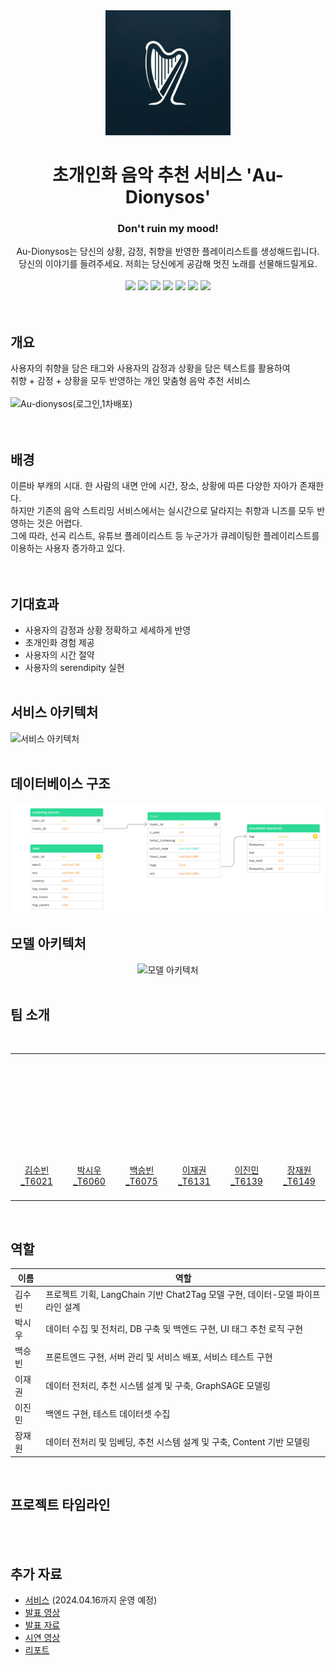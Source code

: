 <div align=center> 
  <img src="frontend/src/components/images/logo.png" alt="로고" width="200">
  <h1> 초개인화 음악 추천 서비스 'Au-Dionysos' </h1>
  <h3> Don't ruin my mood! </h3>
  Au-Dionysos는 당신의 상황, 감정, 취향을 반영한 플레이리스트를 생성해드립니다.<br>
  당신의 이야기를 들려주세요. 저희는 당신에게 공감해 멋진 노래를 선물해드릴게요.  
</div>
<br>
<div align=center> 
 <img src="https://img.shields.io/badge/python-3776AB?style=flat&logo=python&logoColor=white"> 
 <img src="https://img.shields.io/badge/React-61DAFB?style=flat&logo=React&logoColor=black"> 
 <img src="https://img.shields.io/badge/node.js-339933?style=flat&logo=Node.js&logoColor=white">
 <img src="https://img.shields.io/badge/PyTorch-EE4C2C?style=flat&logo=PyTorch&logoColor=white">
 <img src="https://img.shields.io/badge/FastAPI-009688?style=flat&logo=FastAPI&logoColor=white">
 <img src="https://img.shields.io/badge/mongoDB-47A248?style=flat&logo=MongoDB&logoColor=white">
 <img src="https://img.shields.io/badge/Jira-0052CC?style=for-flat&logo=Jira&logoColor=white">
</div>
<br><br>

## 개요
사용자의 취향을 담은 태그와 사용자의 감정과 상황을 담은 텍스트를 활용하여  
취향 + 감정 + 상황을 모두 반영하는 개인 맞춤형 음악 추천 서비스
<br><br>
![Au-dionysos(로그인,1차배포)](https://github.com/boostcampaitech6/level2-3-recsys-finalproject-recsys-03/assets/43164670/f1fdee43-6274-4d03-a2c7-b7373233127e)
<br><br><br>

## 배경
이른바 부캐의 시대. 한 사람의 내면 안에 시간, 장소, 상황에 따른 다양한 자아가 존재한다.  
하지만 기존의 음악 스트리밍 서비스에서는 실시간으로 달라지는 취향과 니즈를 모두 반영하는 것은 어렵다.  
그에 따라, 선곡 리스트, 유튜브 플레이리스트 등 누군가가 큐레이팅한 플레이리스트를 이용하는 사용자 증가하고 있다.  
<br><br>

## 기대효과
- 사용자의 감정과 상황 정확하고 세세하게 반영
- 초개인화 경험 제공
- 사용자의 시간 절약
- 사용자의 serendipity 실현
<br><br>

## 서비스 아키텍처
<img width="794" alt="서비스 아키텍처" src="https://github.com/boostcampaitech6/level2-3-recsys-finalproject-recsys-03/assets/90895797/b1e0b218-53c3-422c-ba03-84245d4a30f3">
<br><br>

## 데이터베이스 구조
<img src="frontend/src/components/images/structure.png" alt="데이터베이스 구조">
<br>

## 모델 아키텍처
<div align=center> 
<img width="500" alt="모델 아키텍처" src="https://github.com/boostcampaitech6/level2-3-recsys-finalproject-recsys-03/assets/90895797/a66e4889-3431-4410-9730-806556ba4f63">
</div>
<br>


## 팀 소개
<br>
<table align="left">
  <tr height="155px">
    <td align="center" width="150px">
      <a href="https://github.com/ksb3966"><img src="https://github.com/ksb3966.png" width="100px;" alt=""/></a>
    </td>
    <td align="center" width="150px">
      <a href="https://github.com/SiwooPark00"><img src="https://github.com/SiwooPark00.png" width="100px;" alt=""/></a>
    </td>
    <td align="center" width="150px">
      <a href="https://github.com/arctic890"><img src="https://github.com/arctic890.png" width="100px;" alt=""/></a>
    </td>
    <td align="center" width="150px">
      <a href="https://github.com/JaeGwon-Lee"><img src="https://github.com/JaeGwon-Lee.png" width="100px;" alt=""/></a>
    </td>
    <td align="center" width="150px">
      <a href="https://github.com/jinmin111"><img src="https://github.com/jinmin111.png" width="100px;" alt=""/></a>
    </td>
    <td align="center" width="150px">
      <a href="https://github.com/chris3427"><img src="https://github.com/chris3427.png" width="100px;" alt=""/></a>
    </td>
  </tr>
  <tr height="80px">
    <td align="center" width="150px">
      <a href="https://github.com/ksb3966">김수빈_T6021</a>
    </td>
    <td align="center" width="150px">
      <a href="https://github.com/SiwooPark00">박시우_T6060</a>
    </td>
    <td align="center" width="150px">
      <a href="https://github.com/arctic890">백승빈_T6075</a>
    </td>
    <td align="center" width="150px">
      <a href="https://github.com/JaeGwon-Lee">이재권_T6131</a>
    </td>
    <td align="center" width="150px">
      <a href="https://github.com/jinmin111">이진민_T6139</a>
    </td>
    <td align="center" width="150px">
      <a href="https://github.com/chris3427">장재원_T6149</a>
    </td>
  </tr>
</table>
&nbsp;
<br>

## 역할

| 이름 | 역할 |
| --- | --- |
| 김수빈 | 프로젝트 기획, LangChain 기반 Chat2Tag 모델 구현, 데이터-모델 파이프라인 설계 |
| 박시우 | 데이터 수집 및 전처리, DB 구축 및 백엔드 구현, UI 태그 추천 로직 구현 |
| 백승빈 | 프론트엔드 구현, 서버 관리 및 서비스 배포, 서비스 테스트 구현 |
| 이재권 | 데이터 전처리, 추천 시스템 설계 및 구축, GraphSAGE 모델링 |
| 이진민 | 백엔드 구현, 테스트 데이터셋 수집 |
| 장재원 | 데이터 전처리 및 임베딩, 추천 시스템 설계 및 구축, Content 기반 모델링 |
<br>


## 프로젝트 타임라인


<br><br>

## 추가 자료
- [서비스](https://au-dionysos.com/) (2024.04.16까지 운영 예정)  
- [발표 영상]()  
- [발표 자료]()  
- [시연 영상]()  
- [리포트]()  

<br>
